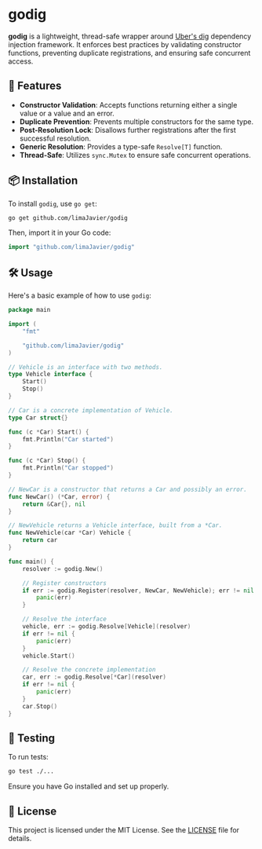 # godig

**godig** is a lightweight, thread-safe wrapper around [Uber's dig](https://pkg.go.dev/go.uber.org/dig) dependency injection framework. It enforces best practices by validating constructor functions, preventing duplicate registrations, and ensuring safe concurrent access.

## 🚀 Features

* **Constructor Validation**: Accepts functions returning either a single value or a value and an error.
* **Duplicate Prevention**: Prevents multiple constructors for the same type.
* **Post-Resolution Lock**: Disallows further registrations after the first successful resolution.
* **Generic Resolution**: Provides a type-safe `Resolve[T]` function.
* **Thread-Safe**: Utilizes `sync.Mutex` to ensure safe concurrent operations.

## 📦 Installation

To install `godig`, use `go get`:

```bash
go get github.com/limaJavier/godig
```

Then, import it in your Go code:

```go
import "github.com/limaJavier/godig"
```

## 🛠️ Usage

Here's a basic example of how to use `godig`:

```go
package main

import (
	"fmt"

	"github.com/limaJavier/godig"
)

// Vehicle is an interface with two methods.
type Vehicle interface {
	Start()
	Stop()
}

// Car is a concrete implementation of Vehicle.
type Car struct{}

func (c *Car) Start() {
	fmt.Println("Car started")
}

func (c *Car) Stop() {
	fmt.Println("Car stopped")
}

// NewCar is a constructor that returns a Car and possibly an error.
func NewCar() (*Car, error) {
	return &Car{}, nil
}

// NewVehicle returns a Vehicle interface, built from a *Car.
func NewVehicle(car *Car) Vehicle {
	return car
}

func main() {
	resolver := godig.New()

	// Register constructors
	if err := godig.Register(resolver, NewCar, NewVehicle); err != nil {
		panic(err)
	}

	// Resolve the interface
	vehicle, err := godig.Resolve[Vehicle](resolver)
	if err != nil {
		panic(err)
	}
	vehicle.Start()

	// Resolve the concrete implementation
	car, err := godig.Resolve[*Car](resolver)
	if err != nil {
		panic(err)
	}
	car.Stop()
}
```

## 🧪 Testing

To run tests:

```bash
go test ./...
```

Ensure you have Go installed and set up properly.

## 📄 License

This project is licensed under the MIT License. See the [LICENSE](LICENSE) file for details.

